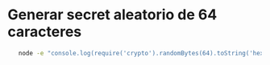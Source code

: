 # Generar secret aleatorio de 64 caracteres
 
 ``` bash
	node -e "console.log(require('crypto').randomBytes(64).toString('hex'))"
 ```